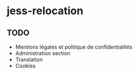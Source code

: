 # jess-relocation

## TODO
- Mentions légales et politique de confidentialités
- Administration section
- Translation
- Cookies